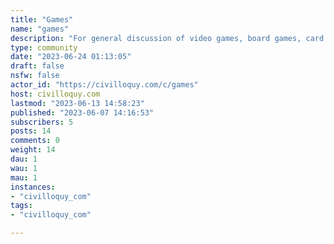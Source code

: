 ```yaml
---
title: "Games" 
name: "games"
description: "For general discussion of video games, board games, card games, or any other type of games.###### Rules1. No memes"
type: community
date: "2023-06-24 01:13:05"
draft: false
nsfw: false
actor_id: "https://civilloquy.com/c/games"
host: civilloquy.com
lastmod: "2023-06-13 14:58:23"
published: "2023-06-07 14:16:53"
subscribers: 5
posts: 14
comments: 0
weight: 14
dau: 1
wau: 1
mau: 1
instances:
- "civilloquy_com"
tags: 
- "civilloquy_com"

---
```

